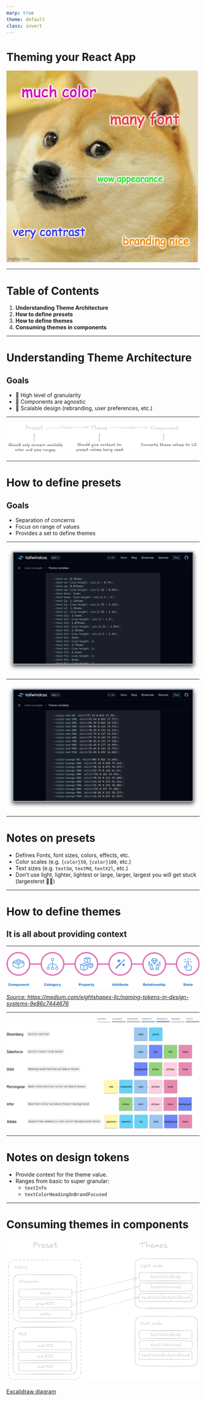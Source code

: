 ```yaml
---
marp: true
theme: default
class: invert
---
```


# Theming your React App

![bg right fit](../assets/theme-intro.png)

---

# Table of Contents

1. **Understanding Theme Architecture**
2. **How to define presets**
3. **How to define themes**
4. **Consuming themes in components**

---

# Understanding Theme Architecture
## Goals
- 🎯 High level of granularity
- 🧩 Components are agnostic
- 🚀 Scalable design (rebranding, user preferences, etc.)

---

![bg fit](../assets/preset-to-theme.png)

---

# How to define presets
## Goals
- Separation of concerns
- Focus on range of values
- Provides a set to define themes

---

![bg fit](../assets/preset-font-sizes.png)

---

![bg fit](../assets/preset-colors.png)

---

# Notes on presets

- Defines Fonts, font sizes, colors, effects, etc.
- Color scales (e.g. `{color}50`, `{color}100`, etc.)
- Text sizes (e.g. `textSm`, `textMd`, `textX2l`, etc.)
- Don’t use light, lighter, lightest or large, larger, largest you will get stuck (largesterst 💁‍♀️)

---

# How to define themes
## It is all about providing context

---
<!-- class: default -->

![design-token-naming](../assets/design-token-naming.webp)

[_Source: https://medium.com/eightshapes-llc/naming-tokens-in-design-systems-9e86c7444676_
](https://medium.com/eightshapes-llc/naming-tokens-in-design-systems-9e86c7444676)

---
<!-- class: default -->

![bg w:1024](../assets/design-token-example.png)

---
<!-- class: invert -->

# Notes on design tokens

- Provide context for the theme value.
- Ranges from basic to super granular:
    - `textInfo`
    - `textColorHeadingOnBrandFocused`

---

# Consuming themes in components

![bg right fit](../assets/theme-consumption.png)

[Excalidraw diagram](https://link.excalidraw.com/readonly/7acA0ZMzjrApQ6diOEMX?darkMode=true)


